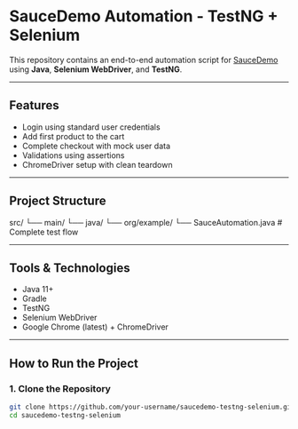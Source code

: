 #  SauceDemo Automation - TestNG + Selenium

This repository contains an end-to-end automation script for [SauceDemo](https://www.saucedemo.com/) using **Java**, **Selenium WebDriver**, and **TestNG**.

---

##  Features

-  Login using standard user credentials
-  Add first product to the cart
-  Complete checkout with mock user data
-  Validations using assertions
-  ChromeDriver setup with clean teardown

---

## Project Structure
src/
└── main/
└── java/
└── org/example/
└── SauceAutomation.java # Complete test flow




---

## Tools & Technologies

- Java 11+
- Gradle
- TestNG
- Selenium WebDriver
- Google Chrome (latest) + ChromeDriver

---

##  How to Run the Project

### 1. Clone the Repository

```bash
git clone https://github.com/your-username/saucedemo-testng-selenium.git
cd saucedemo-testng-selenium


